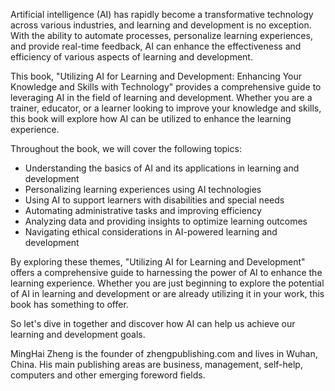 

Artificial intelligence (AI) has rapidly become a transformative technology across various industries, and learning and development is no exception. With the ability to automate processes, personalize learning experiences, and provide real-time feedback, AI can enhance the effectiveness and efficiency of various aspects of learning and development.

This book, "Utilizing AI for Learning and Development: Enhancing Your Knowledge and Skills with Technology" provides a comprehensive guide to leveraging AI in the field of learning and development. Whether you are a trainer, educator, or a learner looking to improve your knowledge and skills, this book will explore how AI can be utilized to enhance the learning experience.

Throughout the book, we will cover the following topics:

* Understanding the basics of AI and its applications in learning and development
* Personalizing learning experiences using AI technologies
* Using AI to support learners with disabilities and special needs
* Automating administrative tasks and improving efficiency
* Analyzing data and providing insights to optimize learning outcomes
* Navigating ethical considerations in AI-powered learning and development

By exploring these themes, "Utilizing AI for Learning and Development" offers a comprehensive guide to harnessing the power of AI to enhance the learning experience. Whether you are just beginning to explore the potential of AI in learning and development or are already utilizing it in your work, this book has something to offer.

So let's dive in together and discover how AI can help us achieve our learning and development goals.

MingHai Zheng is the founder of zhengpublishing.com and lives in Wuhan, China. His main publishing areas are business, management, self-help, computers and other emerging foreword fields.
